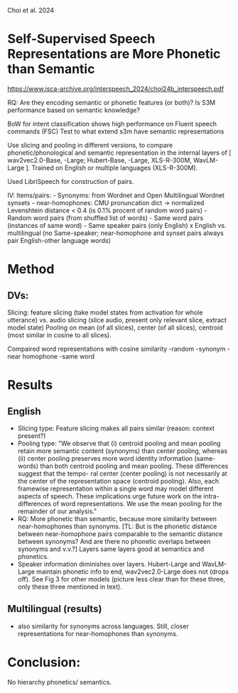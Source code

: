 Choi et al. 2024 

# Self-Supervised Speech Representations are More Phonetic than Semantic

https://www.isca-archive.org/interspeech_2024/choi24b_interspeech.pdf

RQ: Are they encoding semantic or phonetic features (or both)?
Is S3M performance based on semantic knowledge?

BoW for intent classification shows high performance on  Fluent speech commands (FSC)
Test to what extend s3m have semantic representations

Use slicing and pooling in different versions, to compare phonetic/phonological and semantic representation in the internal layers of [ wav2vec2.0-Base, -Large; Hubert-Base, -Large, XLS-R-300M, WavLM-Large ].
Trained on English or multiple languages (XLS-R-300M).

Used LibriSpeech for construction of pairs.

IV: Items/pairs: 
	- Synonyms: from Wordnet and Open Multilingual Wordnet synsets
	- near-homophones: CMU pronuncation dict -> normalized Levenshtein distance < 0.4 (is 0.1% procent of random word pairs)
	- Random word pairs (from shuffled list of words)
	- Same word pairs (instances of same word)
	- Same speaker pairs (only English)
x
	English vs.
	multilingual (no Same-speaker; near-homophone and synset pairs always pair English-other language words)

# Method

## DVs:
	
Slicing: feature slicing (take model states from activation for whole utterance) vs. audio slicing (slice audio, present only relevant slice, extract model state)
Pooling on mean (of all slices), center (of all slices), centroid (most similar in cosine to all slices).

Compaired word representations with cosine similarity
	-random
 	-synonym
  	-near homophone
   	-same word






# Results
## English
- Slicing type: Feature slicing makes all pairs similar (reason: context present?)
- Pooling type: "We observe that (i) centroid pooling and
mean pooling retain more semantic content (synonyms) than
center pooling, whereas (ii) center pooling preserves more word
identity information (same-words) than both centroid pooling
and mean pooling. These differences suggest that the tempo-
ral center (center pooling) is not necessarily at the center of the
representation space (centroid pooling). Also, each framewise
representation within a single word may model different aspects
of speech. These implications urge future work on the intra-
differences of word representations. We use the mean pooling
for the remainder of our analysis."
- RQ: More phonetic than semantic, because more similarity between near-homophones than synonyms. [TL: But is the phonetic distance between near-homophone pairs comparable to the semantic distance between synonyms? And are there no phonetic overlaps between synonyms and v.v.?]
 Layers same layers good at semantics and phonetics. 
- Speaker information diminishes over layers. Hubert-Large and WavLM-Large maintain phonetic info to end, wav2vec2.0-Large does not (drops off). See Fig 3 for other models (picture less clear than for these three, only these three mentioned in text).

## Multilingual (results)
- also similarity for synonyms across languages. Still, closer representations for near-homophones than synonyms.

# Conclusion: 
No hierarchy phonetics/ semantics.
